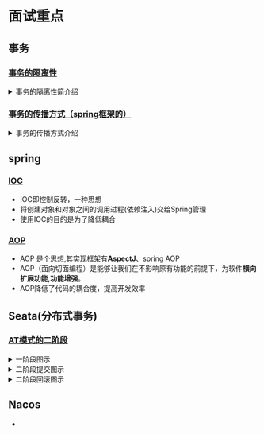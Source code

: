 # 面试重点



## 事务

### [事务的隔离性](./spring/transaction.md#Isolation)

<details>
<summary>事务的隔离性简介绍</summary>

| 事务隔离级别                 |                             描述                             | 脏读 | 不可重复读 | 幻读 |
| ---------------------------- | :----------------------------------------------------------: | :--: | :--------: | :--: |
| 读未提交（Read Uncommitted） |            一个事务可以读取另一个未提交事务的数据            |  是  |     是     |  是  |
| 读已提交（Read Committed）   | 若有事务对数据进行**更新**（UPDATE）操作时，读操作事务要等待这个更新操作**事务提交后**才能读取数据 |  否  |     是     |  是  |
| 可重复读（Repeatable Read）  | 开始读取数据（事务开启）时，**不再允许修改操作**（其他事务修改会引起“不可重复读”的情况） |  否  |     否     |  是  |
| 串行化（Serializable）       |                      事务串行化顺序执行                      |  否  |     否     |  否  |

</details>



### [事务的传播方式（spring框架的）](./spring/transaction.md#propagation)

<details>
<summary>事务的传播方式介绍</summary>


| -           | REQUIRED（确保自己有事务） | MANDATORY(调用方必须有事务) | REQUIRES_NEW(必须使用新事务)    | SUPPORTS（可以不使用事务） | NOT_SUPPORTED(强制不使用事务) | NEVER(不允许在事务中运行) | NESTED（嵌套事务）               |
| :---------- | :------------------------- | :-------------------------- | :------------------------------ | :------------------------- | :---------------------------- | :------------------------ | :------------------------------- |
| A方法有事务 | B方法使用A方法的事务       | B方法使用A方法的事务        | A方法的事务挂起,B方法开启新事务 | B方法使用A方法的事务       | A方法的事务挂起               | 抛出异常                  | B方法在A方法事务的嵌套事务中运行 |
| A方法无事务 | B方法开启新事务            | 抛出异常                    | B方法开启新事务                 | B方法不使用事务            | B方法不使用事务               | B方法不使用事务           | B方法开启新事务                  |

</details>

## spring

### [IOC](./spring/IOC.md)

- IOC即控制反转，一种思想
- 将创建对象和对象之间的调用过程(依赖注入)交给Spring管理
- 使用IOC的目的是为了降低耦合

### [AOP](./spring/AOP.md)

- AOP 是个思想,其实现框架有**AspectJ**、spring AOP
- AOP（面向切面编程）是能够让我们在不影响原有功能的前提下，为软件**横向扩展功能,功能增强**。
- AOP降低了代码的耦合度，提高开发效率


## Seata(分布式事务)

### [AT模式的二阶段](./spring-cloud/seata分布式事务.md#AT-2)

<details>
  <summary>一阶段图示</summary>
  <img src="./spring-cloud/images/seata-AT-1.png" style="zoom:40%;" />
</details>

<details>
  <summary>二阶段提交图示</summary>
  <img src="./spring-cloud/images/seata-commit.png" style="zoom:70%;" />
</details>

<details>
  <summary>二阶段回滚图示</summary>
  <img src="./spring-cloud/images/seata-rollback.png" style="zoom:70%;" />
</details>


## Nacos

- 
